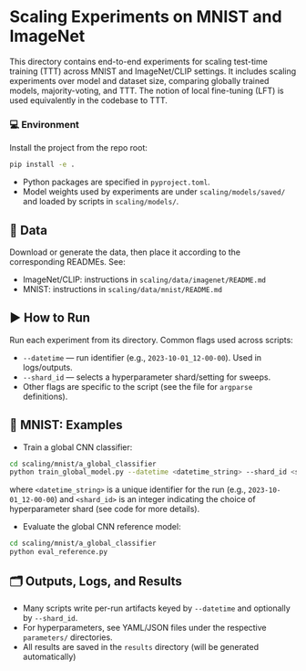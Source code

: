 # Scaling Experiments on MNIST and ImageNet

This directory contains end-to-end experiments for scaling test-time training (TTT) across MNIST and ImageNet/CLIP 
settings. It includes scaling experiments over model and dataset size, comparing globally trained models, 
majority-voting, and TTT. The notion of local fine-tuning (LFT) is used equivalently in the codebase to TTT.

### 💻 Environment

Install the project from the repo root:

```bash
pip install -e .
```

- Python packages are specified in `pyproject.toml`.
- Model weights used by experiments are under `scaling/models/saved/` and loaded by scripts in `scaling/models/`.


## 💾 Data

Download or generate the data, then place it according to the corresponding READMEs. See:

- ImageNet/CLIP: instructions in `scaling/data/imagenet/README.md`
- MNIST: instructions in `scaling/data/mnist/README.md`


## ▶️ How to Run

Run each experiment from its directory. Common flags used across scripts:

- `--datetime` — run identifier (e.g., `2023-10-01_12-00-00`). Used in logs/outputs.
- `--shard_id` — selects a hyperparameter shard/setting for sweeps.
- Other flags are specific to the script (see the file for `argparse` definitions).


## 🧪 MNIST: Examples

- Train a global CNN classifier:

```bash
cd scaling/mnist/a_global_classifier
python train_global_model.py --datetime <datetime_string> --shard_id <shard_id>
```
where `<datetime_string>` is a unique identifier for the run (e.g., `2023-10-01_12-00-00`) and `<shard_id>` is an 
integer indicating the choice of hyperparameter shard (see code for more details).

- Evaluate the global CNN reference model:

```bash
cd scaling/mnist/a_global_classifier
python eval_reference.py
```

## 🗂️ Outputs, Logs, and Results

- Many scripts write per-run artifacts keyed by `--datetime` and optionally by `--shard_id`.
- For hyperparameters, see YAML/JSON files under the respective `parameters/` directories.
- All results are saved in the `results` directory (will be generated automatically)
